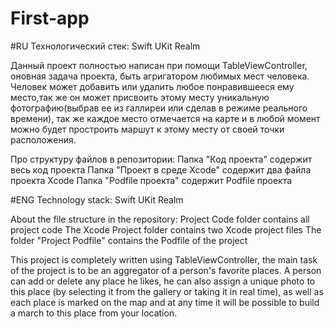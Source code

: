 # First-app

#RU
Технологический стек:
Swift
UKit
Realm

Данный проект полностью написан при помощи TableViewController, оновная задача проекта, быть агригатором любимых мест человека.
Человек может добавить или удалить любое понравившееся ему место,так же он может присвоить этому месту уникальную фотографию(выбрав ее из галлиреи или сделав в режиме реального времени), так же каждое место отмечается на карте и в любой момент можно будет простроить маршут к этому месту от своей точки расположения.

Про структуру файлов в репозитории:
  Папка "Код проекта" содержит весь код проекта
  Папка "Проект в среде Xcode" содержит два файла проекта Xcode
  Папка "Podfile проекта" содержит Podfile проекта

#ENG
Technology stack:
Swift
UKit
Realm

About the file structure in the repository:
  Project Code folder contains all project code
  The Xcode Project folder contains two Xcode project files
  The folder "Project Podfile" contains the Podfile of the project

This project is completely written using TableViewController, the main task of the project is to be an aggregator of a person's favorite places.
A person can add or delete any place he likes, he can also assign a unique photo to this place (by selecting it from the gallery or taking it in real time), as well as each place is marked on the map and at any time it will be possible to build a march to this place from your location.
